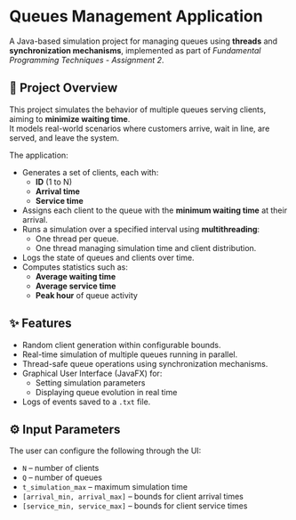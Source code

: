 # Queues Management Application

A Java-based simulation project for managing queues using **threads** and **synchronization mechanisms**, implemented as part of *Fundamental Programming Techniques - Assignment 2*.

## 📌 Project Overview
This project simulates the behavior of multiple queues serving clients, aiming to **minimize waiting time**.  
It models real-world scenarios where customers arrive, wait in line, are served, and leave the system.

The application:
- Generates a set of clients, each with:
  - **ID** (1 to N)
  - **Arrival time**
  - **Service time**
- Assigns each client to the queue with the **minimum waiting time** at their arrival.
- Runs a simulation over a specified interval using **multithreading**:
  - One thread per queue.
  - One thread managing simulation time and client distribution.
- Logs the state of queues and clients over time.
- Computes statistics such as:
  - **Average waiting time**
  - **Average service time**
  - **Peak hour** of queue activity

## ✨ Features
- Random client generation within configurable bounds.
- Real-time simulation of multiple queues running in parallel.
- Thread-safe queue operations using synchronization mechanisms.
- Graphical User Interface (JavaFX) for:
  - Setting simulation parameters
  - Displaying queue evolution in real time
- Logs of events saved to a `.txt` file.

## ⚙️ Input Parameters
The user can configure the following through the UI:
- `N` – number of clients
- `Q` – number of queues
- `t_simulation_max` – maximum simulation time
- `[arrival_min, arrival_max]` – bounds for client arrival times
- `[service_min, service_max]` – bounds for client service times
